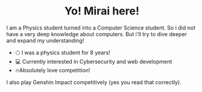 <h1 align="center">Yo! Mirai here!</h1>

I am a Physics student turned into a Computer Science student. So i did not have a very deep knowledge about computers. But i'll try to dive deeper and expand my understanding!

- 🌕 I was a physics student for 8 years!
- 💻 Currently interested in Cybersecurity and web development
- 🔥Absolutely love competition!

I also play Genshin Impact competitively (yes you read that correctly).
